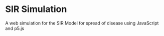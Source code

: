 # SIR Simulation

A web simulation for the SIR Model for spread of disease using JavaScript and p5.js